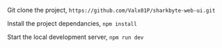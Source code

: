 Git clone the project,
`https://github.com/Valx01P/sharkbyte-web-ui.git`

Install the project dependancies,
`npm install`

Start the local development server,
`npm run dev`